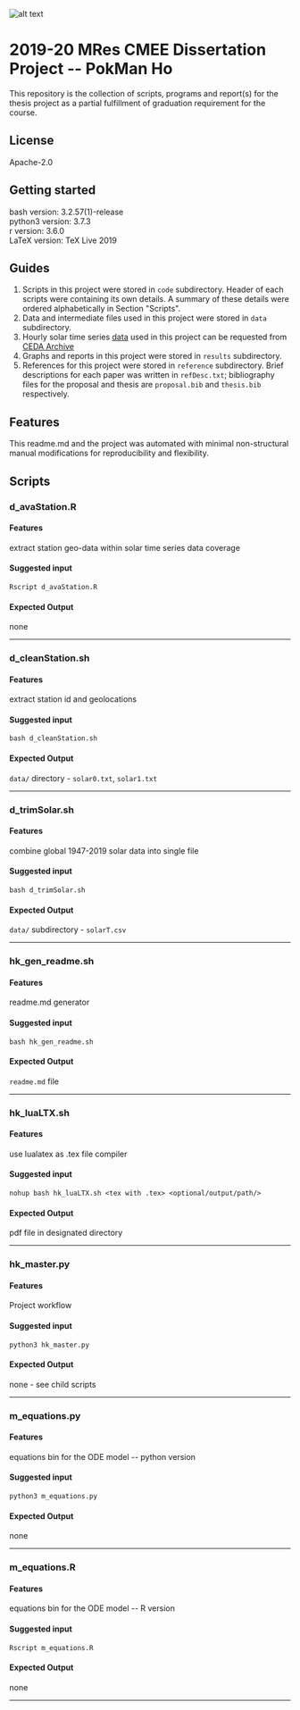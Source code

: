 ![alt text](https://unichoices.co.uk/wp-content/uploads/2015/09/Imperial-College-London.jpg)

# 2019-20 MRes CMEE Dissertation Project -- PokMan Ho

This repository is the collection of scripts, programs and report(s) for the thesis project as a partial fulfillment of graduation requirement for the course.

## License

Apache-2.0

##  Getting started

bash version: 3.2.57(1)-release  
python3 version: 3.7.3  
r version: 3.6.0  
LaTeX version: TeX Live 2019

## Guides

1. Scripts in this project were stored in `code` subdirectory.  Header of each scripts were containing its own details.  A summary of these details were ordered alphabetically in Section "Scripts".  
2. Data and intermediate files used in this project were stored in `data` subdirectory.  
3. Hourly solar time series [data](http://data.ceda.ac.uk/badc/ukmo-midas/data/RO) used in this project can be requested from [CEDA Archive](https://catalogue.ceda.ac.uk/uuid/220a65615218d5c9cc9e4785a3234bd0)
4. Graphs and reports in this project were stored in `results` subdirectory.  
5. References for this project were stored in `reference` subdirectory.  Brief descriptions for each paper was written in `refDesc.txt`; bibliography files for the proposal and thesis are  `proposal.bib` and `thesis.bib` respectively.

## Features

This readme.md and the project was automated with minimal non-structural manual modifications for reproducibility and flexibility.

## Scripts


### d_avaStation.R

#### Features

extract station geo-data within solar time series data coverage

#### Suggested input

```Rscript d_avaStation.R```

#### Expected Output

none

*****

### d_cleanStation.sh

#### Features

extract station id and geolocations

#### Suggested input

```bash d_cleanStation.sh```

#### Expected Output

`data/` directory - `solar0.txt`, `solar1.txt`

*****

### d_trimSolar.sh

#### Features

combine global 1947-2019 solar data into single file

#### Suggested input

```bash d_trimSolar.sh```

#### Expected Output

`data/` subdirectory - `solarT.csv`

*****

### hk_gen_readme.sh

#### Features

readme.md generator

#### Suggested input

```bash hk_gen_readme.sh```

#### Expected Output

`readme.md` file

*****

### hk_luaLTX.sh

#### Features

use lualatex as .tex file compiler

#### Suggested input

```nohup bash hk_luaLTX.sh <tex with .tex> <optional/output/path/>```

#### Expected Output

pdf file in designated directory

*****

### hk_master.py

#### Features

Project workflow

#### Suggested input

```python3 hk_master.py```

#### Expected Output

none - see child scripts

*****

### m_equations.py

#### Features

equations bin for the ODE model -- python version

#### Suggested input

```python3 m_equations.py```

#### Expected Output

none

*****

### m_equations.R

#### Features

equations bin for the ODE model -- R version

#### Suggested input

```Rscript m_equations.R```

#### Expected Output

none

*****

